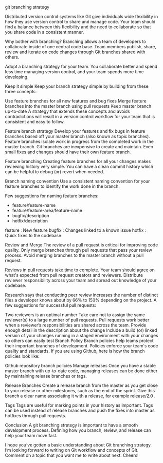 
git branching strategy


Distributed version control systems like Git give individuals wide flexibility in how they use version control to share and manage code. Your team should find a balance between this flexibility and the need to collaborate so that you share code in a consistent manner.

Why bother with branching?
Branching allows a team of developers to collaborate inside of one central code base. Team members publish, share, review and iterate on code changes through Git branches shared with others.

Adopt a branching strategy for your team. You collaborate better and spend less time managing version control, and your team spends more time developing.

Keep it simple
Keep your branch strategy simple by building from these three concepts:

Use feature branches for all new features and bug fixes
Merge feature branches into the master branch using pull requests
Keep master branch up-to-date
A strategy that extends these concepts and avoids contradictions will result in a version control workflow for your team that is consistent and easy to follow.

Feature branch strategy
Develop your features and fix bugs in feature branches based off your master branch (also known as topic branches). Feature branches isolate work in progress from the completed work in the master branch. Git branches are inexpensive to create and maintain. Even small fixes and changes should have their own feature branch.


Feature branching
Creating feature branches for all your changes makes reviewing history very simple. You can have a clean commit history which can be helpful to debug (or) revert when needed.

Branch naming convention
Use a consistent naming convention for your feature branches to identify the work done in the branch.

Few suggestions for naming feature branches: 
* feature/feature-name 
* feature/feature-area/feature-name 
* bugfix/description 
* hotfix/description

feature : New feature 
bugfix : Changes linked to a known issue 
hotfix : Quick fixes to the codebase

Review and Merge
The review of a pull request is critical for improving code quality. Only merge branches through pull requests that pass your review process. Avoid merging branches to the master branch without a pull request.

Reviews in pull requests take time to complete. Your team should agree on what's expected from pull request creators and reviewers. Distribute reviewer responsibility across your team and spread out knowledge of your codebase.

Research says that conducting peer review increases the number of distinct files a developer knows about by 66% to 150% depending on the project.
A few suggestions for successful pull requests:

Two reviewers is an optimal number
Take care not to assign the same reviewer(s) to a large number of pull requests. Pull requests work better when a reviewer’s responsibilities are shared across the team.
Provide enough detail in the description about the change
Include a build (or) linked version of your changes running in a staged environment with your changes so others can easily test
Branch Policy
Branch policies help teams protect their important branches of development. Policies enforce your team's code quality and standards. If you are using Github, here is how the branch policies look like:


Github repository branch policies
Manage releases
Once you have a stable master branch with up-to-date code, managing releases can be done either by maintaining release branches or tags.

Release Branches 
Create a release branch from the master as you get close to your release or other milestones, such as the end of the sprint. Give this branch a clear name associating it with a release, for example release/2.0 .

Tags 
Tags are useful for marking points in your history as important. Tags can be used instead of release branches and push the fixes into master as hotfixes through pull requests.

Conclusion
A git branching strategy is important to have a smooth development process. Defining how you branch, review, and release can help your team move fast.

I hope you’ve gotten a basic understanding about Git branching strategy. I’m looking forward to writing on Git workflow and concepts of Git. Comment on a topic that you want me to write about next. Cheers!
